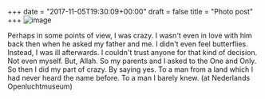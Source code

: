 +++
date = "2017-11-05T19:30:09+00:00"
draft = false
title = "Photo post"
+++
![image](/img/2017-11-05-photo-post/8129032b74d00b4cb29a901a4180331b0692557f85b8cf7e9357cc48f0c75e41.jpg)

Perhaps in some points of view, I was crazy. I wasn't even in love with him back then when he asked my father and me. I didn't even feel butterflies. Instead, I was ill afterwards. I couldn't trust anyone for that kind of decision. Not even myself. But, Allah. So my parents and I asked to the One and Only. So then I did my part of crazy. By saying yes. To a man from a land which I had never heard the name before. To a man I barely knew. (at Nederlands Openluchtmuseum)
